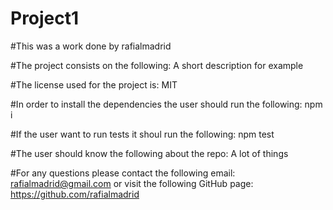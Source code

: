 # Project1

  #This was a work done by rafialmadrid

  #The project consists on the following: A short description for example

  #The license used for the project is: MIT 

  #In order to install the dependencies the user should run the following: npm i

  #If the user want to run tests it shoul run the following: npm test

  #The user should know the following about the repo: A lot of things

  #For any questions please contact the following email: rafialmadrid@gmail.com or visit the following GitHub page: https://github.com/rafialmadrid

